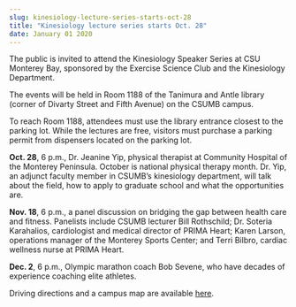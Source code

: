 ```yaml
---
slug: kinesiology-lecture-series-starts-oct-28
title: "Kinesiology lecture series starts Oct. 28"
date: January 01 2020
---
```


 
<p>
  The public is invited to attend the Kinesiology Speaker Series at CSU Monterey
  Bay, sponsored by the Exercise Science Club and the Kinesiology Department.
</p>
<p>
  The events will be held in Room 1188 of the Tanimura and Antle library (corner
  of Divarty Street and Fifth Avenue) on the CSUMB campus.
</p>
<p>
  To reach Room 1188, attendees must use the library entrance closest to the
  parking lot. While the lectures are free, visitors must purchase a parking
  permit from dispensers located on the parking lot.
</p>
<p>
  <strong>Oct. 28</strong>, 6 p.m., Dr. Jeanine Yip, physical therapist at
  Community Hospital of the Monterey Peninsula. October is national physical
  therapy month. Dr. Yip, an adjunct faculty member in CSUMB’s kinesiology
  department, will talk about the field, how to apply to graduate school and
  what the opportunities are.
</p>
<p>
  <strong>Nov. 18</strong>, 6 p.m., a panel discussion on bridging the gap
  between health care and fitness. Panelists include CSUMB lecturer Bill
  Rothschild; Dr. Soteria Karahalios, cardiologist and medical director of PRIMA
  Heart; Karen Larson, operations manager of the Monterey Sports Center; and
  Terri Bilbro, cardiac wellness nurse at PRIMA Heart.
</p>
<p>
  <strong>Dec. 2</strong>, 6 p.m., Olympic marathon coach Bob Sevene, who have
  decades of experience coaching elite athletes.
</p>
<p>
  Driving directions and a campus map are available
  <a href="https://csumb.edu/map">here</a>.
</p>
 
